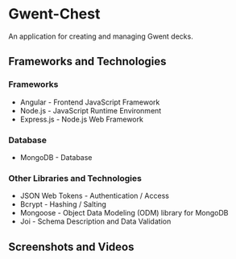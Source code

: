 # Gwent-Chest

An application for creating and managing Gwent decks.

## Frameworks and Technologies

### Frameworks

- Angular - Frontend JavaScript Framework
- Node.js - JavaScript Runtime Environment
- Express.js - Node.js Web Framework

### Database

- MongoDB - Database

### Other Libraries and Technologies

- JSON Web Tokens - Authentication / Access
- Bcrypt - Hashing / Salting
- Mongoose - Object Data Modeling (ODM) library for MongoDB
- Joi - Schema Description and Data Validation

## Screenshots and Videos
